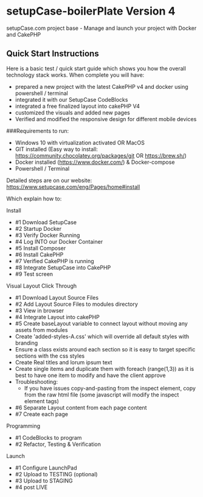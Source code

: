 # setupCase-boilerPlate Version 4
setupCase.com project base - Manage and launch your project with Docker and CakePHP

## Quick Start Instructions

Here is a basic test / quick start guide which shows you how the overall technology stack works.
When complete you will have:
- prepared a new project with the latest CakePHP v4 and docker using powershell / terminal
- integrated it with our SetupCase CodeBlocks
- integrated a free finalized layout into cakePHP V4
- customized the visuals and added new pages
- Verified and modified the responsive design for different mobile devices

###Requirements to run:
- Windows 10 with virtualization activated OR MacOS
- GIT installed (Easy way to install: https://community.chocolatey.org/packages/git OR https://brew.sh/)
- Docker installed (https://www.docker.com/) & Docker-compose
- Powershell / Terminal

Detailed steps are on our website: https://www.setupcase.com/eng/Pages/home#install

Which explain how to: 

Install
- #1 Download SetupCase 
- #2 Startup Docker 
- #3 Verify Docker Running
- #4 Log INTO our Docker Container 
- #5 Install Composer 
- #6 Install CakePHP
- #7 Verified CakePHP is running
- #8 Integrate SetupCase into CakePHP 
- #9 Test screen

Visual Layout Click Through 
- #1 Download Layout Source Files
- #2 Add Layout Source Files to modules directory
- #3 View in browser
- #4 Integrate Layout into cakePHP 
- #5 Create baseLayout variable to connect layout without moving any assets from modules
- Create 'added-styles-A.css' which will override all default styles with branding
- Ensure a class exists around each section so it is easy to target specific sections with the css styles
- Create Real titles and lorum ipsum text
- Create single items and duplicate them with foreach (range(1,3)) as it is best to have one item to modify and have the client approve
- Troubleshooting: 
  - If you have issues copy-and-pasting from the inspect element, copy from the raw html file (some javascript will modify the inspect element tags)
- #6 Separate Layout content from each page content 
- #7 Create each page 



Programming
- #1 CodeBlocks to program
- #2 Refactor, Testing & Verification

Launch
- #1 Configure LaunchPad 
- #2 Upload to TESTING (optional) 
- #3 Upload to STAGING 
- #4 post LIVE 